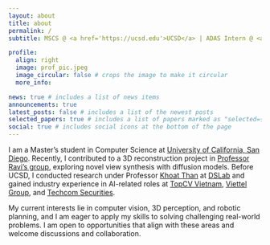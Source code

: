 ```yaml
---
layout: about
title: about
permalink: /
subtitle: MSCS @ <a href='https://ucsd.edu'>UCSD</a> | ADAS Intern @ <a href='https://woven.toyota/en/'>Woven by Toyota</a>

profile:
  align: right
  image: prof_pic.jpeg
  image_circular: false # crops the image to make it circular
  more_info:

news: true # includes a list of news items
announcements: true
latest_posts: false # includes a list of the newest posts
selected_papers: true # includes a list of papers marked as "selected={true}"
social: true # includes social icons at the bottom of the page
---
```


I am a Master’s student in Computer Science at [University of California, San Diego](https://ucsd.edu). Recently, I contributed to a 3D reconstruction project in [Professor Ravi’s group](https://viscomp.ucsd.edu), exploring novel view synthesis with diffusion models. Before UCSD, I conducted research under Professor [Khoat Than](https://users.soict.hust.edu.vn/khoattq/) at [DSLab](http://ds.soict.hust.edu.vn) and gained industry experience in AI-related roles at [TopCV Vietnam](https://topcv.vn), [Viettel Group](https://viettel.com.vn/en/), and [Techcom Securities](https://www.tcbs.com.vn/home).

My current interests lie in computer vision, 3D perception, and robotic planning, and I am eager to apply my skills to solving challenging real-world problems. I am open to opportunities that align with these areas and welcome discussions and collaboration.

